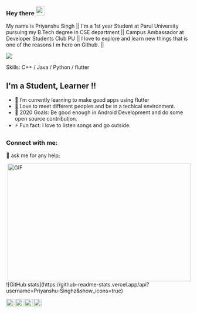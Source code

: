 ### Hey there <img src="https://media.giphy.com/media/hvRJCLFzcasrR4ia7z/giphy.gif" width="25px">


My name is Priyanshu Singh || I'm a 1st year Student at Parul University pursuing my B.Tech degree in CSE department || Campus Ambassador at Developer Students Club PU || I love to explore and learn new things that is one of the reasons I m here on Github. || 

![](https://visitor-badge.glitch.me/badge?page_id=Priyanshu-Singhz.Priyanshu-Singhz)

Skills: C++ / Java / Python / flutter

## I'm a Student,  Learner !!

- 🌱 I’m currently learning to make good apps using flutter
- 👯 Love to meet different peoples and be in a techical environment.
- 🥅 2020 Goals: Be good enough in Android Development and do some open source contribution.
- ⚡ Fun fact: I love to listen songs and go outside.


### Connect with me:

💬 ask me for any help;

<img align="right" alt="GIF" src="https://github.com/abhisheknaiidu/abhisheknaiidu/blob/master/code.gif?raw=true" width="500" height="320" />
![GitHub stats](https://github-readme-stats.vercel.app/api?username=Priyanshu-Singhz&show_icons=true)   

[<img align="left" alt="codeSTACKr | LinkedIn" width="22px" src="https://cdn.jsdelivr.net/npm/simple-icons@v3/icons/linkedin.svg" />][linkedin]
[<img align="left" alt="codeSTACKr | Instagram" width="22px" src="https://cdn.jsdelivr.net/npm/simple-icons@v3/icons/instagram.svg" />][instagram] 
[<img align="left" alt="codeSTACKr | Twitter" width="22px" src="https://cdn.jsdelivr.net/npm/simple-icons@v3/icons/twitter.svg" />][twitter]
[<img align="left" alt="codeSTACKr | facebook" width="22px" src="https://cdn.jsdelivr.net/npm/simple-icons@v3/icons/facebook.svg" />][facebook]




[instagram]: https://instagram.com/priyanshu2910
[linkedin]: https://www.linkedin.com/in/priyanshusingha/
[twitter]: https://twitter.com/Priyans92238336
[facebook]: https://www.facebook.com/profile.php?id=100015274668540

